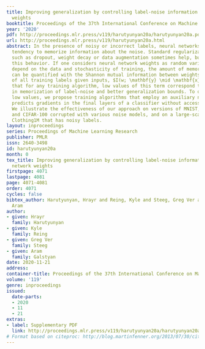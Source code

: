 ```yaml
---
title: Improving generalization by controlling label-noise information in neural network
  weights
booktitle: Proceedings of the 37th International Conference on Machine Learning
year: '2020'
pdf: http://proceedings.mlr.press/v119/harutyunyan20a/harutyunyan20a.pdf
url: http://proceedings.mlr.press/v119/harutyunyan20a.html
abstract: In the presence of noisy or incorrect labels, neural networks have the undesirable
  tendency to memorize information about the noise. Standard regularization techniques
  such as dropout, weight decay or data augmentation sometimes help, but do not prevent
  this behavior. If one considers neural network weights as random variables that
  depend on the data and stochasticity of training, the amount of memorized information
  can be quantified with the Shannon mutual information between weights and the vector
  of all training labels given inputs, $I(w; \mathbf{y} \mid \mathbf{x})$. We show
  that for any training algorithm, low values of this term correspond to reduction
  in memorization of label-noise and better generalization bounds. To obtain these
  low values, we propose training algorithms that employ an auxiliary network that
  predicts gradients in the final layers of a classifier without accessing labels.
  We illustrate the effectiveness of our approach on versions of MNIST, CIFAR-10,
  and CIFAR-100 corrupted with various noise models, and on a large-scale dataset
  Clothing1M that has noisy labels.
layout: inproceedings
series: Proceedings of Machine Learning Research
publisher: PMLR
issn: 2640-3498
id: harutyunyan20a
month: 0
tex_title: Improving generalization by controlling label-noise information in neural
  network weights
firstpage: 4071
lastpage: 4081
page: 4071-4081
order: 4071
cycles: false
bibtex_author: Harutyunyan, Hrayr and Reing, Kyle and Steeg, Greg Ver and Galstyan,
  Aram
author:
- given: Hrayr
  family: Harutyunyan
- given: Kyle
  family: Reing
- given: Greg Ver
  family: Steeg
- given: Aram
  family: Galstyan
date: 2020-11-21
address: 
container-title: Proceedings of the 37th International Conference on Machine Learning
volume: '119'
genre: inproceedings
issued:
  date-parts:
  - 2020
  - 11
  - 21
extras:
- label: Supplementary PDF
  link: http://proceedings.mlr.press/v119/harutyunyan20a/harutyunyan20a-supp.pdf
# Format based on citeproc: http://blog.martinfenner.org/2013/07/30/citeproc-yaml-for-bibliographies/
---
```

